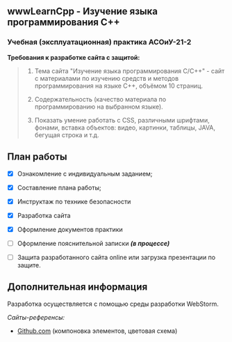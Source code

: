 
## wwwLearnCpp - Изучение языка программирования С++
### Учебная (эксплуатационная) практика АСОиУ-21-2
 ****Требования к разработке сайта с защитой:****
> 1. Тема сайта "Изучение языка программирования С/С++" - сайт с материалами по изучению средств и методов программирования на языке
> С++, объёмом 10 страниц. 
> 
> 2. Содержательность (качество материала по программированию на
>     выбранном языке).
>     
> 3. Показать умение работать с CSS, различными шрифтами, фонами, вставка
>     объектов: видео, картинки, таблицы, JAVA, бегущая строка и т.д.

## План работы

 - [x] Ознакомление с индивидуальным заданием;

 - [x] Составление плана работы;

 - [x] Инструктаж по технике безопасности

 - [x] Разработка сайта 

 - [x] Оформление документов практики 

 - [ ] Оформление пояснительной записки ***(в процессе)***

 - [ ] Защита разработанного сайта online или загрузка презентации по
       защите.
## Дополнительная информация
Разработка осуществляется с помощью среды разработки WebStorm.

*Сайты-референсы:*
 - [Github.com](https://github.com/) (компоновка элементов, цветовая схема)

